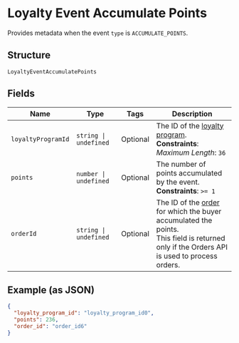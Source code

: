 
# Loyalty Event Accumulate Points

Provides metadata when the event `type` is `ACCUMULATE_POINTS`.

## Structure

`LoyaltyEventAccumulatePoints`

## Fields

| Name | Type | Tags | Description |
|  --- | --- | --- | --- |
| `loyaltyProgramId` | `string \| undefined` | Optional | The ID of the [loyalty program](../../doc/models/loyalty-program.md).<br>**Constraints**: *Maximum Length*: `36` |
| `points` | `number \| undefined` | Optional | The number of points accumulated by the event.<br>**Constraints**: `>= 1` |
| `orderId` | `string \| undefined` | Optional | The ID of the [order](../../doc/models/order.md) for which the buyer accumulated the points.<br>This field is returned only if the Orders API is used to process orders. |

## Example (as JSON)

```json
{
  "loyalty_program_id": "loyalty_program_id0",
  "points": 236,
  "order_id": "order_id6"
}
```

